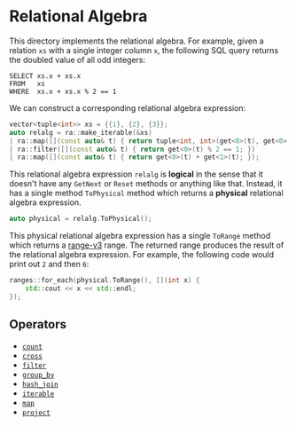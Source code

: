 # Relational Algebra
This directory implements the relational algebra. For example, given a relation
`xs` with a single integer column `x`, the following SQL query returns the
doubled value of all odd integers:

```
SELECT xs.x + xs.x
FROM   xs
WHERE  xs.x + xs.x % 2 == 1
```

We can construct a corresponding relational algebra expression:

```c++
vector<tuple<int>> xs = {{1}, {2}, {3}};
auto relalg = ra::make_iterable(&xs)
| ra::map([](const auto& t) { return tuple<int, int>(get<0>(t), get<0>(t)); })
| ra::filter([](const auto& t) { return get<0>(t) % 2 == 1; })
| ra::map([](const auto& t) { return get<0>(t) + get<1>(t); });
```

This relational algebra expression `relalg` is **logical** in the sense that it
doesn't have any `GetNext` or `Reset` methods or anything like that. Instead,
it has a single method `ToPhysical` method which returns a **physical**
relational algebra expression.

```c++
auto physical = relalg.ToPhysical();
```

This physical relational algebra expression has a single `ToRange` method which
returns a [range-v3][] range. The returned range produces the result of the
relational algebra expression. For example, the following code would print out
`2` and then `6`:

```c++
ranges::for_each(physical.ToRange(), [](int x) {
    std::cout << x << std::endl;
});
```

## Operators
- [`count`](count.h)
- [`cross`](cross.h)
- [`filter`](filter.h)
- [`group_by`](group_by.h)
- [`hash_join`](hash_join.h)
- [`iterable`](iterable.h)
- [`map`](map.h)
- [`project`](project.h)

[range-v3]: https://github.com/ericniebler/range-v3
